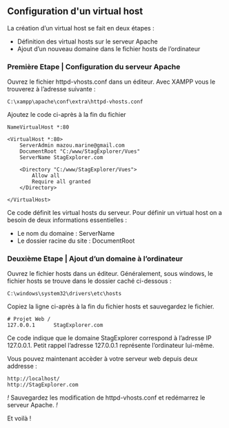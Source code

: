## Configuration d'un virtual host

La création d’un virtual host se fait en deux étapes :
- Définition des virtual hosts sur le serveur Apache
- Ajout d’un nouveau domaine dans le fichier hosts de l’ordinateur

### Première Etape | Configuration du serveur Apache

Ouvrez le fichier httpd-vhosts.conf dans un éditeur. Avec XAMPP vous le trouverez à l’adresse suivante :

`C:\xampp\apache\conf\extra\httpd-vhosts.conf`

Ajoutez le code ci-après à la fin du fichier

```
NameVirtualHost *:80

<VirtualHost *:80>
    ServerAdmin mazou.marine@gmail.com
    DocumentRoot "C:/www/StagExplorer/Vues"
    ServerName StagExplorer.com

    <Directory "C:/www/StagExplorer/Vues">
        Allow all
        Require all granted
    </Directory>

</VirtualHost>
```

Ce code définit les virtual hosts du serveur. Pour définir un virtual host on a besoin de deux informations essentielles :
- Le nom du domaine : ServerName
- Le dossier racine du site : DocumentRoot

### Deuxième Etape | Ajout d’un domaine à l’ordinateur

Ouvrez le fichier hosts dans un éditeur. Généralement, sous windows, le fichier hosts se trouve dans le dossier caché ci-dessous :

`C:\windows\system32\drivers\etc\hosts`

Copiez la ligne ci-après à la fin du fichier hosts et sauvegardez le fichier.

```
# Projet Web /
127.0.0.1      StagExplorer.com
```

Ce code indique que le domaine StagExplorer correspond à l’adresse IP 127.0.0.1. Petit rappel l’adresse 127.0.0.1 représente l’ordinateur lui-même.

Vous pouvez maintenant accèder à votre serveur web depuis deux addresse :

```
http://localhost/
http://StagExplorer.com
```

*!* Sauvegardez les modification de httpd-vhosts.conf et redémarrez le serveur Apache. *!*

Et voilà !
